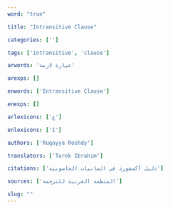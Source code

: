 ```yaml
---
word: "true"

title: "Intransitive Clause"

categories: ['']

tags: ['intransitive', 'clause']

arwords: 'عبارة لازمة'

arexps: []

enwords: ['Intransitive Clause']

enexps: []

arlexicons: ['ع']

enlexicons: ['I']

authors: ['Ruqayya Roshdy']

translators: ['Tarek Ibrahim']

citations: ['دليل أكسفورد في السانيات الحاسوبية']

sources: ['المنظمة العربية للترجمة']

slug: ""
---
```

